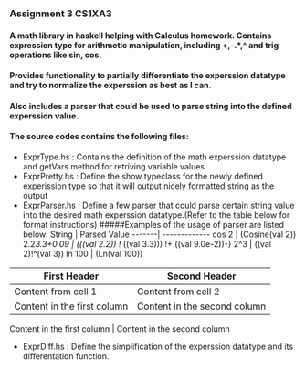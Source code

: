 ### Assignment 3 CS1XA3
#### A math library in haskell helping with Calculus homework. Contains expression type for arithmetic manipulation, including +,-.*,^ and trig operations like sin, cos.
#### Provides functionality to partially differentiate the experssion datatype and try to normalize the experssion as best as I can.
#### Also includes a parser that could be used to parse string into the defined experssion value.

#### The source codes contains the following files:
*  ExprType.hs : Contains the definition of the math experssion datatype and getVars method for retriving variable values
*  ExprPretty.hs : Define the show typeclass for the newly defined experission type so that it will output nicely formatted string as the output
*  ExprParser.hs : Define a few parser that could parse certain string value into the desired math experssion datatype.(Refer to the table below for format instructions)
 #####Examples of the usage of parser are listed below:
String | Parsed Value
-------| -------------
cos 2  | (Cosine(val 2))
2.2*3.3+0.09 | (((val 2.2)) !* ((val 3.3))) !+ ((val 9.0e-2))-}
2^3    | ((val 2)!^(val 3))
ln 100 | (Ln(val 100)) 

First Header | Second Header
------------ | -------------
Content from cell 1 | Content from cell 2
Content in the first column | Content in the second column

Content in the first column | Content in the second column 
*  ExprDiff.hs : Define the simplification of the experssion datatype and its differentation function.
